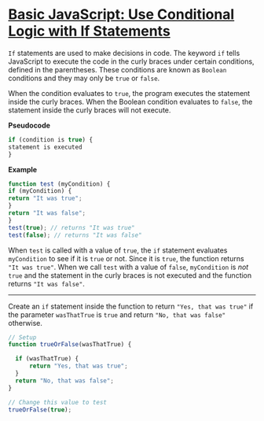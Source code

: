 # [Basic JavaScript: Use Conditional Logic with If Statements](https://learn.freecodecamp.org/javascript-algorithms-and-data-structures/basic-javascript/use-conditional-logic-with-if-statements)

`If` statements are used to make decisions in code. The keyword `if` tells JavaScript to execute the code in the curly braces under certain conditions, defined in the parentheses. These conditions are known as `Boolean` conditions and they may only be `true` or `false`.

When the condition evaluates to `true`, the program executes the statement inside the curly braces. When the Boolean condition evaluates to `false`, the statement inside the curly braces will not execute.

**Pseudocode**

```js
if (condition is true) {
statement is executed
}
```

**Example**

```js
function test (myCondition) {
if (myCondition) {
return "It was true";
}
return "It was false";
}
test(true); // returns "It was true"
test(false); // returns "It was false"
```

When `test` is called with a value of `true`, the `if` statement evaluates `myCondition` to see if it is `true` or not. Since it is `true`, the function returns `"It was true"`. When we call `test` with a value of `false`, `myCondition` is _not_ `true` and the statement in the curly braces is not executed and the function returns `"It was false"`.

---

Create an `if` statement inside the function to return `"Yes, that was true"` if the parameter `wasThatTrue` is `true` and return `"No, that was false"` otherwise.

```js
// Setup
function trueOrFalse(wasThatTrue) {

  if (wasThatTrue) {
      return "Yes, that was true";
  }
  return "No, that was false";
}

// Change this value to test
trueOrFalse(true);
```